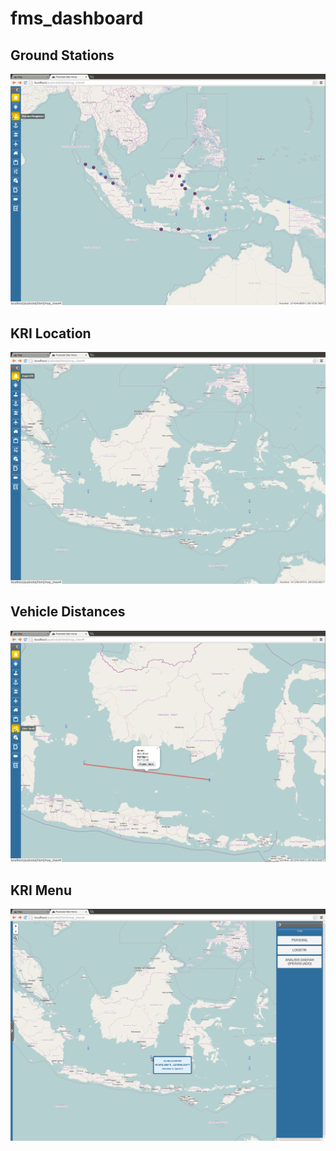 # fms_dashboard

## Ground Stations
![](ground_sites.png)

## KRI Location
![](lokasi_KRI.png)

## Vehicle Distances
![](vehicle_distance.png)

## KRI Menu
![](KRI_menu.png)
